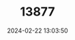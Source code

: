 ---
title: "13877"
category: "Mormoops blainvillei"
draft: false
date: 2024-02-22 13:03:50
languages:
  English: ["Antillean Ghost-faced Bat"]
---